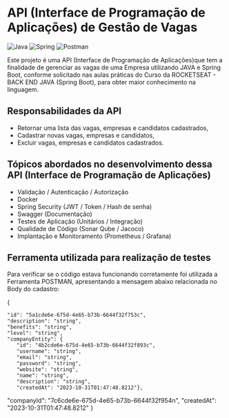 # API (Interface de Programação de Aplicações) de Gestão de Vagas
![Java](https://img.shields.io/badge/java-%23ED8B00.svg?style=for-the-badge&logo=openjdk&logoColor=white) ![Spring](https://img.shields.io/badge/spring-%236DB33F.svg?style=for-the-badge&logo=spring&logoColor=white) ![Postman](https://img.shields.io/badge/Postman-FF6C37.svg?style=for-the-badge&logo=Postman&logoColor=white)

Este projeto é uma API (Interface de Programação de Aplicações)que tem a finalidade de gerenciar as vagas de uma Empresa utilizando JAVA e Spring Boot, conforme solicitado nas aulas práticas do Curso da ROCKETSEAT - BACK END JAVA (Spring Boot), para obter maior conhecimento na linguagem.

## Responsabilidades da API
- Retornar uma lista das vagas, empresas e candidatos cadastrados,
- Cadastrar novas vagas, empresas e candidatos,
- Excluir vagas, empresas e candidatos cadastrados.

## Tópicos abordados no desenvolvimento dessa API (Interface de Programação de Aplicações)
- Validação / Autenticação / Autorização
- Docker
- Spring Security (JWT / Token / Hash de senha)
- Swagger (Documentação)
- Testes de Aplicação (Unitários / Integração)
- Qualidade de Código (Sonar Qube / Jacoco)
- Implantação e Monitoramento (Prometheus / Grafana)

## Ferramenta utilizada para realização de testes
Para verificar se o código estava funcionando corretamente foi utilizada a Ferramenta POSTMAN, apresentando a mensagem abaixo relacionada no Body do cadastro:

{
    
    "id": "5a1cde6e-675d-4e65-b73b-6644f32f753c",
    "description": "string",
    "benefits": "string",
    "level": "string",
    "companyEntity": {
       "id": "4b2cde6e-675d-4e65-b73b-6644f32f893c",
       "username": "string",
       "email": "string",
       "password": "string",
       "website": "string",
       "name": "string",
       "description": "string",
       "createdAt": "2023-10-31T01:47:48.8212"},
   "companyId": "7c6cde6e-675d-4e65-b73b-6644f32f954n",
   "createdAt": "2023-10-31T01:47:48.8212"
}
    
